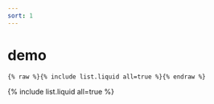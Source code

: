 ```yaml
---
sort: 1
---
```


# demo

```
{% raw %}{% include list.liquid all=true %}{% endraw %}
```

{% include list.liquid all=true %}
